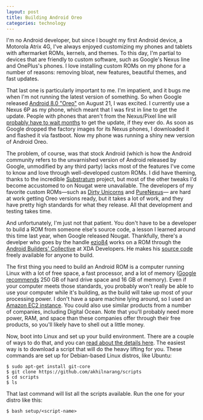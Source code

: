 ```yaml
---
layout: post
title: Building Android Oreo
categories: technology
---
```


I'm no Android developer, but since I bought my first Android device, a Motorola Atrix 4G, I've always enjoyed customizing my phones and tablets with aftermarket ROMs, kernels, and themes. To this day, I'm partial to devices that are friendly to custom software, such as Google's Nexus line and OnePlus's phones. I love installing custom ROMs on my phone for a number of reasons: removing bloat, new features, beautiful themes, and fast updates.

That last one is particularly important to me. I'm impatient, and it bugs me when I'm not running the latest version of something. So when Google released [Android 8.0 "Oreo"](https://www.android.com/versions/oreo-8-0/) on August 21, I was excited. I currently use a Nexus 6P as my phone, which meant that I was first in line to get the update. People with phones that aren't from the Nexus/Pixel line will [probably have to wait months](http://www.androidauthority.com/android-8-0-update-784308/) to get the update, if they ever do. As soon as Google dropped the factory images for its Nexus phones, I downloaded it and flashed it via fastboot. Now my phone was running a shiny new version of Android Oreo.

The problem, of course, was that stock Android (which is how the Android community refers to the unvarnished version of Android released by Google, unmodified by any third party) lacks most of the features I've come to know and love through well-developed custom ROMs. I did have theming, thanks to the incredible [Substratum](https://plus.google.com/communities/102261717366580091389) project, but most of the other tweaks I'd become accustomed to on Nougat were unavailable. The developers of my favorite custom ROMs&mdash;such as [Dirty Unicorns](https://dirtyunicorns.com/) and [PureNexus](https://plus.google.com/communities/103055954354785266764)&mdash; are hard at work getting Oreo versions ready, but it takes a lot of work, and they have pretty high standards for what they release. All that development and testing takes time.

And unfortunately, I'm just not that patient. You don't have to be a developer to build a ROM from someone else's source code, a lesson I learned around this time last year, when Google released Nougat. Thankfully, there's a develper who goes by the handle [ezio84](https://forum.xda-developers.com/member.php?u=2095315) works on a ROM through the [Android Builders' Collective](https://forum.xda-developers.com/custom-roms/android-builders-collective/rom-builders-collective-t2861778) at XDA Developers. He makes his [source code](https://github.com/ezio84) freely available for anyone to build.

The first thing you need to build an Android ROM is a computer running Linux with a lot of free space, a fast processor, and a lot of memory ([Google recommends](https://source.android.com/source/requirements) 250 GB of hard drive space and 16 GB of memory). Even if your computer meets those standards, you probably won't really be able to use your computer while it's building, as the build will take up most of your processing power. I don't have a spare machine lying around, so I used an [Amazon EC2 instance](https://aws.amazon.com/ec2/). You could also use similar products from a number of companies, including Digital Ocean. Note that you'll probably need more power, RAM, and space than these companies offer through their free products, so you'll likely have to shell out a little money.

Now, boot into Linux and set up your build environment. There are a couple of ways to do that, and you can [read about the details here](https://raw.githubusercontent.com/nathanchance/Android-Tools/master/Guides/Building_AOSP.txt). The easiest way is to download a script that will do the heavy lifting for you. These commands are set up for Debian-based Linux distros, like Ubuntu:

```
$ sudo apt-get install git-core
$ git clone https://github.com/akhilnarang/scripts
$ cd scripts
$ ls
```

That last command will list all the scripts available. Run the one for your distro like this:

```
$ bash setup/<script-name>
```
